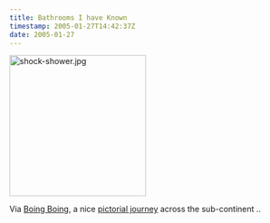 ```yaml
---
title: Bathrooms I have Known
timestamp: 2005-01-27T14:42:37Z
date: 2005-01-27
---
```


<a href='http://www.namasteindiatours.com/electricshower.htm'><img alt="shock-shower.jpg" src="http://blog.whatfettle.com/archives/shock-shower.jpg" width="241" height="250" border="0" /></a>

Via <a href='http://www.boingboing.net/2004/12/23/scary_bathroom_inter.html'>Boing Boing</a>, a nice <a href='http://www.namasteindiatours.com/electricshower.htm'>pictorial journey</a> across the sub-continent ..